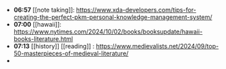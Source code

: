 - **06:57** [[note taking]]:  https://www.xda-developers.com/tips-for-creating-the-perfect-pkm-personal-knowledge-management-system/
- **07:00** [[hawaii]]:  https://www.nytimes.com/2024/10/02/books/booksupdate/hawaii-books-literature.html
- **07:13** [[history]] [[reading]] :  https://www.medievalists.net/2024/09/top-50-masterpieces-of-medieval-literature/
-